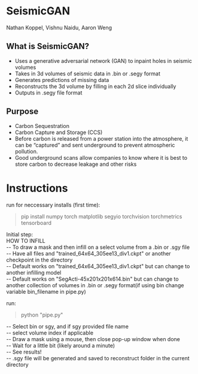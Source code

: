 # SeismicGAN
Nathan Koppel, Vishnu Naidu, Aaron Weng
## What is SeismicGAN?
- Uses a generative adversarial network (GAN) to inpaint holes in seismic volumes
- Takes in 3d volumes of seismic data in .bin or .segy format
- Generates predictions of missing data
- Reconstructs the 3d volume by filling in each 2d slice individually
- Outputs in .segy file format

## Purpose
- Carbon Sequestration
- Carbon Capture and Storage (CCS)
- Before carbon is released from a power station into the atmosphere, it can be “captured” and sent underground to prevent atmospheric pollution.
- Good underground scans allow companies to know where it is best to store carbon to decrease leakage and other risks 


# Instructions
run for neccessary installs (first time): 
>pip install numpy torch matplotlib segyio torchvision torchmetrics tensorboard

Initial step:  
HOW TO INFILL  
-- To draw a mask and then infill on a select volume from a .bin or .sgy file  
-- Have all files and "trained_64x64_305ee13_div1.ckpt" or another checkpoint in the directory  
-- Default works on "trained_64x64_305ee13_div1.ckpt" but can change to another infilling model  
-- Default works on "SegActi-45x201x201x614.bin" but can change to another collection of volumes in .bin or .segy format(if using bin change variable bin_filename in pipe.py)  

run:  
>python "pipe.py"

-- Select bin or sgy, and if sgy provided file name  
-- select volume index if applicable  
-- Draw a mask using a mouse, then close pop-up window when done  
-- Wait for a little bit (likely around a minute)  
-- See results!  
-- .sgy file will be generated and saved to reconstruct folder in the current directory  
